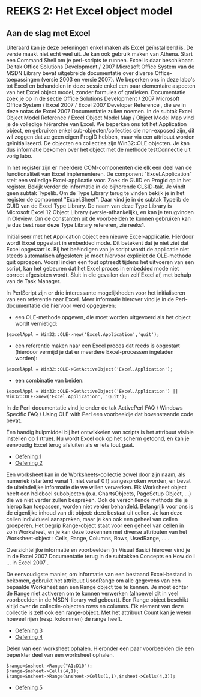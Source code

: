 # REEKS 2: Het Excel object model

## Aan de slag met Excel

Uiteraard kan je deze oefeningen enkel maken als Excel geïnstalleerd is. De versie maakt niet echt veel uit. Je kan ook gebruik maken van Athena. Start een Command Shell om je perl-scripts te runnen. Excel is daar beschikbaar.
De tak Office Solutions Development / 2007 Microsoft Office System van de MSDN Library bevat uitgebreide documentatie over diverse Office-toepassingen (versie 2003 en versie 2007).
We beperken ons in deze labo's tot Excel en behandelen in deze sessie enkel een paar elementaire aspecten van het Excel object model, zonder formules of grafieken. Documentatie zoek je op in de sectie Office Solutions Development / 2007 Microsoft Office System / Excel 2007 / Excel 2007 Developer Reference , die we in deze notas de Excel 2007 Documentatie zullen noemen. In de subtak Excel Object Model Reference / Excel Object Model Map / Object Model Map vind je de volledige hiërarchie van Excel. We beperken ons tot het Application object, en gebruiken enkel sub-objecten/collecties die non-exposed zijn, dit wil zeggen dat ze geen eigen ProgID hebben, maar via een attribuut worden geïnitialiseerd. De objecten en collecties zijn Win32::OLE objecten. Je kan dus informatie bekomen over het object met de methode testConnectie uit vorig labo.

In het register zijn er meerdere COM-componenten die elk een deel van de functionaliteit van Excel implementeren. De component "Excel.Application" stelt een volledige Excel-applicatie voor. Zoek de GUID en ProgId op in het register. Bekijk verder de informatie in de bijhorende CLSID-tak. Je vindt geen subtak Typelib. Om de Type Library terug te vinden bekijk je in het register de component "Excel.Sheet". Daar vind je in de subtak Typelib de GUID van de Excel Type Library. De naam van deze Type Library is Microsoft Excel 12 Object Library (versie-afhankelijk), en kan je terugvinden in Oleview. Om de constanten uit de voorbeelden te kunnen gebruiken kan je dus best naar deze Type Library refereren, zie reeks1.

Initialiseer met het Application object een nieuwe Excel-applicatie. Hierdoor wordt Excel opgestart in embedded mode. Dit betekent dat je niet ziet dat Excel opgestart is. Bij het beëindigen van je script wordt de applicatie niet steeds automatisch afgesloten: je moet hiervoor expliciet de OLE-methode quit oproepen. Vooral indien een fout optreedt tijdens het uitvoeren van een script, kan het gebeuren dat het Excel proces in embedded mode niet correct afgesloten wordt. Sluit in die gevallen dan zelf Excel af, met behulp van de Task Manager.

In PerlScript zijn er drie interessante mogelijkheden voor het initialiseren van een referentie naar Excel. Meer informatie hierover vind je in de Perl-documentatie die hiervoor werd opgegeven:

* een OLE-methode opgeven, die moet worden uitgevoerd als het object wordt vernietigd:

```
$excelAppl = Win32::OLE->new('Excel.Application','quit');
```

* een referentie maken naar een Excel proces dat reeds is opgestart (hierdoor vermijd je dat er meerdere Excel-processen ingeladen worden):

```
$excelAppl = Win32::OLE->GetActiveObject('Excel.Application');
```

* een combinatie van beiden:

```
$excelAppl = Win32::OLE->GetActiveObject('Excel.Application') || Win32::OLE->new('Excel.Application', 'Quit');
```

In de Perl-documentatie vind je onder de tak ActivePerl FAQ / Windows Specific FAQ / Using OLE with Perl een voorbeeldje dat bovenstaande code bevat.

Een handig hulpmiddel bij het ontwikkelen van scripts is het attribuut visible instellen op 1 (true). Nu wordt Excel ook op het scherm getoond, en kan je eenvoudig Excel terug afsluiten als er iets fout gaat.

* [Oefening 1][01]
* [Oefening 2][02]

Een worksheet kan in de Worksheets-collectie zowel door zijn naam, als numeriek (startend vanaf 1, niet vanaf 0 !) aangesproken worden, en bevat de uiteindelijke informatie die we willen verwerken.
Elk Worksheet object heeft een heleboel subobjecten (o.a. ChartsObjects, PageSetup Object, ...) die we niet verder zullen bespreken. Ook de verschillende methods die je hierop kan toepassen, worden niet verder behandeld. Belangrijk voor ons is de eigenlijke inhoud van dit object: deze bestaat uit cellen. Je kan deze cellen individueel aanspreken, maar je kan ook een geheel van cellen groeperen. Het begrip Range-object staat voor een geheel van cellen in zo'n Worksheet, en je kan deze toekennen met diverse attributen van het Worksheet-object : Cells, Range, Columns, Rows, UsedRange, ... .

Overzichtelijke informatie en voorbeelden (in Visual Basic) hierover vind je in de Excel 2007 Documentatie terug in de subtakken Concepts en How do I ... in Excel 2007 .

De eenvoudigste manier, om informatie van een bestaand Excel-bestand in bekomen, gebruikt het attribuut UsedRange om alle gegevens van een bepaalde Worksheet aan een Range object toe te kennen. Je moet echter de Range niet activeren om te kunnen verwerken (alhoewel dit in veel voorbeelden in de MSDN-library wel gebeurt).
Een Range object beschikt altijd over de collectie-objecten rows en columns. Elk element van deze collectie is zelf ook een range-object. Met het attribuut Count kan je weten hoeveel rijen (resp. kolommen) de range heeft.

* [Oefening 3][03]
* [Oefening 4][04]

Delen van een worksheet ophalen. Hieronder een paar voorbeelden die een beperkter deel van een worksheet ophalen.

```
$range=$nsheet->Range("A1:D10");
$range=$nsheet->Cells(4,1);
$range=$nsheet->Range($nsheet->Cells(1,1),$nsheet->Cells(4,3));
```

* [Oefening 5][05]

[01]: https://github.com/EMerckx/operating-systems-3/blob/master/set2/01.pl
[02]: https://github.com/EMerckx/operating-systems-3/blob/master/set2/02.pl
[03]: https://github.com/EMerckx/operating-systems-3/blob/master/set2/03.pl
[04]: https://github.com/EMerckx/operating-systems-3/blob/master/set2/04.pl
[05]: https://github.com/EMerckx/operating-systems-3/blob/master/set2/05.pl